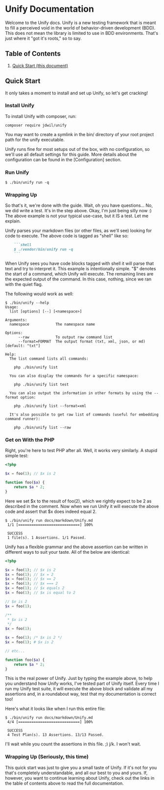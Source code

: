 # Unify Documentation

Welcome to the Unify docs. Unify is a new testing framework that is meant to fill
a perceived void in the world of behavior-driven development (BDD). This does not
mean the library is limited to use in BDD environments. That's just where it "got
it's roots," so to say.

## Table of Contents

1. [Quick Start (this document)](#overview)
  
<a name="overview"/>

## Quick Start

It only takes a moment to install and set up Unify, so let's get cracking! 

### Install Unify

To install Unify with composer, run:

[unify]: # (skip)
```shell
composer require jdwil/unify
```

You may want to create a symlink in the bin/ directory of your root project
path for the unify executable.

Unify runs fine for most setups out of the box, with no configuration, so we'll
use all default settings for this guide. More details about the configuration
can be found in the [Configuration] section.

### Run Unify

```shell
$ ./bin/unify run -q
```

### Wrapping Up

So that's it, we're done with the guide. Wait, oh you have questions... No, we
did write a test. It's in the step above. Okay, I'm just being silly now :) The
above example is not your typical use-case, but it IS a test. Let me explain.

Unify parses your markdown files (or other files, as we'll see) looking for code
to execute. The above code is tagged as "shell" like so:

```markdown
    ```shell
    $ ./vendor/bin/unify run -q
    ```
```

When Unify sees you have code blocks tagged with shell it will parse that text and
try to interpret it. This example is intentionally simple. "$" denotes the start
of a command, which Unify will execute. The remaining lines are the expected output
of the command. In this case, nothing, since we ran with the quiet flag.

The following would work as well:

```shell
$ ./bin/unify --help
Usage:
  list [options] [--] [<namespace>]

Arguments:
  namespace            The namespace name

Options:
      --raw            To output raw command list
      --format=FORMAT  The output format (txt, xml, json, or md) [default: "txt"]

Help:
  The list command lists all commands:
  
    php ./bin/unify list
  
  You can also display the commands for a specific namespace:
  
    php ./bin/unify list test
  
  You can also output the information in other formats by using the --format option:
  
    php ./bin/unify list --format=xml
  
  It's also possible to get raw list of commands (useful for embedding command runner):
  
    php ./bin/unify list --raw
```

### Get on With the PHP

Right, you're here to test PHP after all. Well, it works very similarly. A stupid
simple test:

```php
<?php

$x = foo(1); // $x is 2

function foo($a) {
    return $a * 2;
}
```

Here we set $x to the result of foo(2), which we rightly expect to be 2 as described
in the comment. Now when we run Unify it will execute the above code and assert
that $x does indeed equal 2.

[unify]: # (skip)
```shell
$ ./bin/unify run docs/markdown/Unify.md
 1/1 [============================] 100%

 SUCCESS
 1 file(s). 1 Assertions. 1/1 Passed.
```

Unify has a flexible grammar and the above assertion can be written in different
ways to suit your taste. All of the below are identical:

```php
<?php

$x = foo(1); // $x is 2
$x = foo(1); // $x = 2
$x = foo(1); // $x == 2
$x = foo(1); // $x === 2
$x = foo(1); // $x equals 2
$x = foo(1); // $x is equal to 2

// $x is 2
$x = foo(1);

/**
 * $x is 2 
 */
$x = foo(1);

$x = foo(1); /* $x is 2 */
$x = foo(1); # $x is 2

// etc...

function foo($a) {
    return $a * 2;
}
```

This is the real power of Unify. Just by typing the example above, to help you understand
how Unify works, I've tested part of Unify itself. Every time I run my Unify test
suite, it will execute the above block and validate all my assertions and, in a
roundabout way, test that my documentation is correct too!

Here's what it looks like when I run this entire file:

```
$ ./bin/unify run docs/markdown/Unify.md 
 4/4 [============================] 100%

 SUCCESS
 4 Test Plan(s). 13 Assertions. 13/13 Passed.
```

I'll wait while you count the assertions in this file. ;) j/k. I won't wait.

### Wrapping Up (Seriously, this time)

This quick start was just to give you a small taste of Unify. If it's not for you that's
completely understandable, and all our best to you and yours. If, however, you want to
continue learning about Unify, check out the links in the table of contents above
to read the full documentation.
